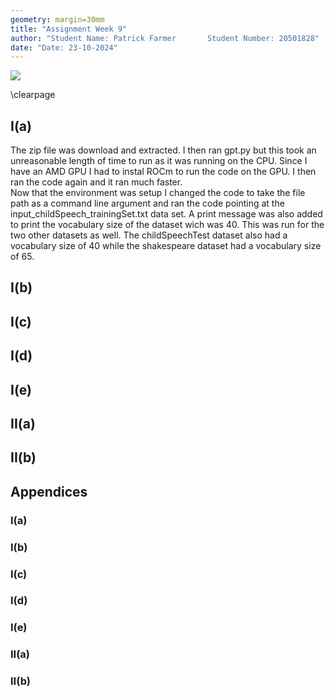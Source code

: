```yaml
---
geometry: margin=30mm
title: "Assignment Week 9"
author: "Student Name: Patrick Farmer       Student Number: 20501828"
date: "Date: 23-10-2024"
---
```


![](https://www.tcd.ie/media/tcd/site-assets/images/tcd-logo.png)

\clearpage

## I(a)

The zip file was download and extracted. I then ran gpt.py but this took an unreasonable length of time to run as it was running on the CPU. Since I have an AMD GPU I had to instal ROCm to run the code on the GPU. I then ran the code again and it ran much faster.\
Now that the environment was setup I changed the code to take the file path as a command line argument and ran the code pointing at the input_childSpeech_trainingSet.txt data set. A print message was also added to print the vocabulary size of the
dataset wich was 40. This was run for the two other datasets as well. The childSpeechTest dataset also had a vocabulary size of 40 while the shakespeare dataset had a vocabulary size of 65.

## I(b)

## I(c)

## I(d)

## I(e)

## II(a)

## II(b)

## Appendices

### I(a)

### I(b)

### I(c)

### I(d)

### I(e)

### II(a)

### II(b)
